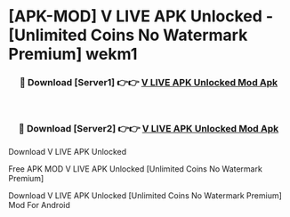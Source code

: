 # [APK-MOD] V LIVE APK Unlocked - [Unlimited Coins No Watermark Premium] wekm1



<div align="center">
<h3>🔴 Download [Server1] 👉👉 <a href="https://momento.my/?title=V_LIVE_APK_Unlocked">V LIVE APK Unlocked Mod Apk</a></h3><br>

<h3>🔴 Download [Server2] 👉👉 <a href="https://momento.my/?title=V_LIVE_APK_Unlocked">V LIVE APK Unlocked Mod Apk</a></h3>
</div>



Download V LIVE APK Unlocked 

Free APK MOD V LIVE APK Unlocked [Unlimited Coins No Watermark Premium]

Download V LIVE APK Unlocked [Unlimited Coins No Watermark Premium] Mod For Android
